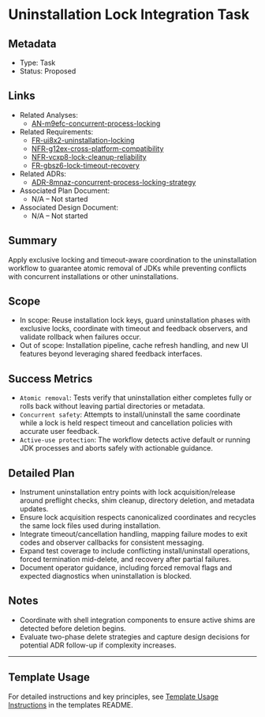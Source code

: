 # Uninstallation Lock Integration Task

## Metadata

- Type: Task
- Status: Proposed

## Links

- Related Analyses:
  - [AN-m9efc-concurrent-process-locking](../../analysis/AN-m9efc-concurrent-process-locking.md)
- Related Requirements:
  - [FR-ui8x2-uninstallation-locking](../../requirements/FR-ui8x2-uninstallation-locking.md)
  - [NFR-g12ex-cross-platform-compatibility](../../requirements/NFR-g12ex-cross-platform-compatibility.md)
  - [NFR-vcxp8-lock-cleanup-reliability](../../requirements/NFR-vcxp8-lock-cleanup-reliability.md)
  - [FR-gbsz6-lock-timeout-recovery](../../requirements/FR-gbsz6-lock-timeout-recovery.md)
- Related ADRs:
  - [ADR-8mnaz-concurrent-process-locking-strategy](../../adr/ADR-8mnaz-concurrent-process-locking-strategy.md)
- Associated Plan Document:
  - N/A – Not started
- Associated Design Document:
  - N/A – Not started

## Summary

Apply exclusive locking and timeout-aware coordination to the uninstallation workflow to guarantee atomic removal of JDKs while preventing conflicts with concurrent installations or other uninstallations.

## Scope

- In scope: Reuse installation lock keys, guard uninstallation phases with exclusive locks, coordinate with timeout and feedback observers, and validate rollback when failures occur.
- Out of scope: Installation pipeline, cache refresh handling, and new UI features beyond leveraging shared feedback interfaces.

## Success Metrics

- `Atomic removal`: Tests verify that uninstallation either completes fully or rolls back without leaving partial directories or metadata.
- `Concurrent safety`: Attempts to install/uninstall the same coordinate while a lock is held respect timeout and cancellation policies with accurate user feedback.
- `Active-use protection`: The workflow detects active default or running JDK processes and aborts safely with actionable guidance.

## Detailed Plan

- Instrument uninstallation entry points with lock acquisition/release around preflight checks, shim cleanup, directory deletion, and metadata updates.
- Ensure lock acquisition respects canonicalized coordinates and recycles the same lock files used during installation.
- Integrate timeout/cancellation handling, mapping failure modes to exit codes and observer callbacks for consistent messaging.
- Expand test coverage to include conflicting install/uninstall operations, forced termination mid-delete, and recovery after partial failures.
- Document operator guidance, including forced removal flags and expected diagnostics when uninstallation is blocked.

## Notes

- Coordinate with shell integration components to ensure active shims are detected before deletion begins.
- Evaluate two-phase delete strategies and capture design decisions for potential ADR follow-up if complexity increases.

---

## Template Usage

For detailed instructions and key principles, see [Template Usage Instructions](../../templates/README.md#task-template-taskmd) in the templates README.
